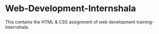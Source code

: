 # Web-Development-Internshala
This contains the HTML &amp; CSS assignment of web development training-Internshala.
